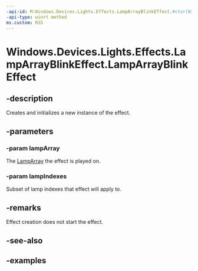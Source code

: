 ```yaml
---
-api-id: M:Windows.Devices.Lights.Effects.LampArrayBlinkEffect.#ctor(Windows.Devices.Lights.LampArray,System.Int32[])
-api-type: winrt method
ms.custom: RS5
---
```


<!-- Method syntax.
public LampArrayBlinkEffect.LampArrayBlinkEffect(LampArray lampArray, Int32[] lampIndexes)
-->

# Windows.Devices.Lights.Effects.LampArrayBlinkEffect.LampArrayBlinkEffect

## -description
Creates and initializes a new instance of the effect.
## -parameters
### -param lampArray
The [LampArray](../windows.devices.lights/lamparray.md) the effect is played on.

### -param lampIndexes
Subset of lamp indexes that effect will apply to.

## -remarks
Effect creation does not start the effect.
## -see-also

## -examples

